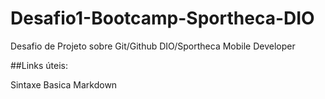 # Desafio1-Bootcamp-Sportheca-DIO
Desafio de Projeto sobre Git/Github DIO/Sportheca Mobile Developer

##Links úteis:

Sintaxe Basica Markdown
